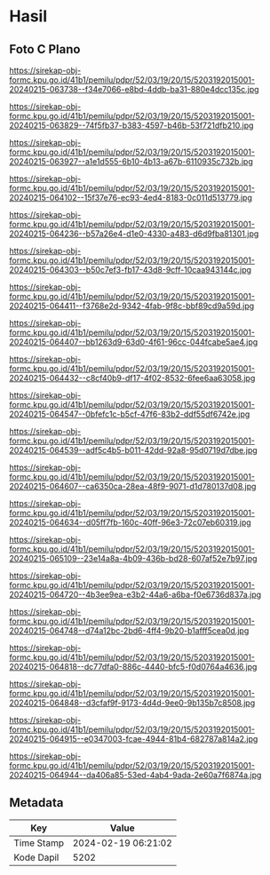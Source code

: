 # Hasil

## Foto C Plano

https://sirekap-obj-formc.kpu.go.id/41b1/pemilu/pdpr/52/03/19/20/15/5203192015001-20240215-063738--f34e7066-e8bd-4ddb-ba31-880e4dcc135c.jpg

https://sirekap-obj-formc.kpu.go.id/41b1/pemilu/pdpr/52/03/19/20/15/5203192015001-20240215-063829--74f5fb37-b383-4597-b46b-53f721dfb210.jpg

https://sirekap-obj-formc.kpu.go.id/41b1/pemilu/pdpr/52/03/19/20/15/5203192015001-20240215-063927--a1e1d555-6b10-4b13-a67b-6110935c732b.jpg

https://sirekap-obj-formc.kpu.go.id/41b1/pemilu/pdpr/52/03/19/20/15/5203192015001-20240215-064102--15f37e76-ec93-4ed4-8183-0c011d513779.jpg

https://sirekap-obj-formc.kpu.go.id/41b1/pemilu/pdpr/52/03/19/20/15/5203192015001-20240215-064236--b57a26e4-d1e0-4330-a483-d6d9fba81301.jpg

https://sirekap-obj-formc.kpu.go.id/41b1/pemilu/pdpr/52/03/19/20/15/5203192015001-20240215-064303--b50c7ef3-fb17-43d8-9cff-10caa943144c.jpg

https://sirekap-obj-formc.kpu.go.id/41b1/pemilu/pdpr/52/03/19/20/15/5203192015001-20240215-064411--f3768e2d-9342-4fab-9f8c-bbf89cd9a59d.jpg

https://sirekap-obj-formc.kpu.go.id/41b1/pemilu/pdpr/52/03/19/20/15/5203192015001-20240215-064407--bb1263d9-63d0-4f61-96cc-044fcabe5ae4.jpg

https://sirekap-obj-formc.kpu.go.id/41b1/pemilu/pdpr/52/03/19/20/15/5203192015001-20240215-064432--c8cf40b9-df17-4f02-8532-6fee6aa63058.jpg

https://sirekap-obj-formc.kpu.go.id/41b1/pemilu/pdpr/52/03/19/20/15/5203192015001-20240215-064547--0bfefc1c-b5cf-47f6-83b2-ddf55df6742e.jpg

https://sirekap-obj-formc.kpu.go.id/41b1/pemilu/pdpr/52/03/19/20/15/5203192015001-20240215-064539--adf5c4b5-b011-42dd-92a8-95d0719d7dbe.jpg

https://sirekap-obj-formc.kpu.go.id/41b1/pemilu/pdpr/52/03/19/20/15/5203192015001-20240215-064607--ca6350ca-28ea-48f9-9071-d1d780137d08.jpg

https://sirekap-obj-formc.kpu.go.id/41b1/pemilu/pdpr/52/03/19/20/15/5203192015001-20240215-064634--d05ff7fb-160c-40ff-96e3-72c07eb60319.jpg

https://sirekap-obj-formc.kpu.go.id/41b1/pemilu/pdpr/52/03/19/20/15/5203192015001-20240215-065109--23e14a8a-4b09-436b-bd28-607af52e7b97.jpg

https://sirekap-obj-formc.kpu.go.id/41b1/pemilu/pdpr/52/03/19/20/15/5203192015001-20240215-064720--4b3ee9ea-e3b2-44a6-a6ba-f0e6736d837a.jpg

https://sirekap-obj-formc.kpu.go.id/41b1/pemilu/pdpr/52/03/19/20/15/5203192015001-20240215-064748--d74a12bc-2bd6-4ff4-9b20-b1afff5cea0d.jpg

https://sirekap-obj-formc.kpu.go.id/41b1/pemilu/pdpr/52/03/19/20/15/5203192015001-20240215-064818--dc77dfa0-886c-4440-bfc5-f0d0764a4636.jpg

https://sirekap-obj-formc.kpu.go.id/41b1/pemilu/pdpr/52/03/19/20/15/5203192015001-20240215-064848--d3cfaf9f-9173-4d4d-9ee0-9b135b7c8508.jpg

https://sirekap-obj-formc.kpu.go.id/41b1/pemilu/pdpr/52/03/19/20/15/5203192015001-20240215-064915--e0347003-fcae-4944-81b4-682787a814a2.jpg

https://sirekap-obj-formc.kpu.go.id/41b1/pemilu/pdpr/52/03/19/20/15/5203192015001-20240215-064944--da406a85-53ed-4ab4-9ada-2e60a7f6874a.jpg


## Metadata

| Key        | Value               |
| ---------- | ------------------- |
| Time Stamp | 2024-02-19 06:21:02 |
| Kode Dapil | 5202                |



